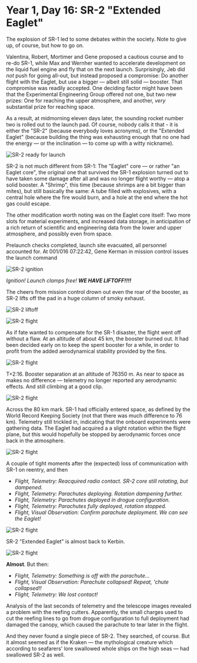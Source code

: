 # Year 1, Day 16: SR-2 "Extended Eaglet"

The explosion of SR-1 led to some debates within the society. Note to give
up, of course, but how to go on. 

Valentina, Robert, Mortimer and Gene proposed a cautious course and to re-do
SR-1, while Max and Wernher wanted to accelerate development on the liquid fuel
engine and fly that on the next launch. Surprisingly, Jeb did _not_ push for
going all-out, but instead proposed a compromise: Do another flight with the
Eaglet, but use a bigger — albeit still solid — booster. That compromise was
readily accepted. One deciding factor might have been that the Experimental
Engineering Group offered not one, but two new prizes: One for reaching the
upper atmosphere, and another, _very_ substantial prize for reaching space.

As a result, at midmorning eleven days later, the sounding rocket number two is
rolled out to the launch pad. Of course, nobody calls it that - it is either the
"SR-2" (because everybody loves acronyms), or the "Extended Eaglet" (because
building the thing was exhausting enough that no one had the energy — or the
inclination — to come up with a witty nickname).

![SR-2 ready for launch](./SR-2_"Extended_Eaglet"-001:016-07:21:55.jpg)

SR-2 is not much different from SR-1: The "Eaglet" core — or rather "an Eaglet
core", the original one that survived the SR-1 explosion turned out to have
taken some damage after all and was no longer flight worthy — atop a solid
booster. A "Shrimp", this time (because shrimps are a bit bigger than mites),
but still basically the same: A tube filled with explosives, with a central hole
where the fire would burn, and a hole at the end where the hot gas could escape.

The other modification worth noting was on the Eaglet core itself: Two more
slots for material experiments, and increased data storage, in anticipation of a
rich return of scientific and engineering data from the lower and upper
atmosphere, and possibly even from space.

Prelaunch checks completed, launch site evacuated, all personnel accounted for.
At 001/016 07:22:42, Gene Kerman in mission control issues the launch command

![SR-2 ignition](./SR-2_"Extended_Eaglet"-001:016-07:22:42.jpg)

_Ignition! Launch clamps free! **WE HAVE LIFTOFF!!!!**_

The cheers from mission control drown out even the roar of the booster, as SR-2
lifts off the pad in a huge column of smoky exhaust.


![SR-2 liftoff](./SR-2_"Extended_Eaglet"-001:016-07:22:47.jpg)

![SR-2 flight](./SR-2_"Extended_Eaglet"-001:016-07:23:04.jpg)

As if fate wanted to compensate for the SR-1 disaster, the flight went off
without a flaw. At an altitude of about 45 km, the booster burned out. It had
been decided early on to keep the spent booster for a while, in order to profit
from the added aerodynamical stability provided by the fins.

![SR-2 flight](./SR-2_"Extended_Eaglet"-001:016-07:24:03.jpg)

T+2:16. Booster separation at an altitude of 76350 m. As near to space as makes
no difference — telemetry no longer reported any aerodynamic effects. And still
climbing at a good clip. 

![SR-2 flight](./SR-2_"Extended_Eaglet"-001:016-07:24:57.jpg)

Across the 80 km mark. SR-1 had officially entered space, as defined by the
World Record Keeping Society (not that there was much difference to 76 km).
Telemetry still trickled in, indicating that the onboard experiments were
gathering data. The Eaglet had acquired a a slight rotation within the
flight plane, but this would hopefully be stopped by aerodynamic forces once
back in the atmosphere. 

![SR-2 flight](./SR-2_"Extended_Eaglet"-001:016-07:25:33.jpg)

A couple of tight moments after the (expected) loss of communication with SR-1
on reentry, and then

* _Flight, Telemetry: Reacquired radio contact. SR-2 core still rotating, but dampened._
* _Flight, Telemetry: Parachutes deploying. Rotation dampening further._
* _Flight, Telemetry: Parachutes deployed in drogue configuration._
* _Flight, Telemetry: Parachutes fully deployed, rotation stopped._
* _Flight, Visual Observation: Confirm parachute deployment. We can see the Eaglet!_

![SR-2 flight](./SR-2_"Extended_Eaglet"-001:016-07:29:06.jpg)

SR-2 "Extended Eaglet" is almost back to Kerbin.

![SR-2 flight](./SR-2_"Extended_Eaglet"-001:016-07:29:21.jpg)

**Almost**. But then:

* _Flight, Telemetry: Something is off with the parachute..._
* _Flight, Visual Observation: Parachute collapsed! Repeat, 'chute collapsed!!_
* _Flight, Telemetry: We lost contact!_

Analysis of the last seconds of telemetry and the telescope images revealed a
problem with the reefing cutters. Apparently, the small charges used to cut the
reefing lines to go from drogue configuration to full deployment had damaged the
canopy, which caused the parachute to tear later in the flight.

And they never found a single piece of SR-2. They searched, of course. But it
almost seemed as if the Kraken — the mythological creature which according to
seafarers' lore swallowed whole ships on the high seas — had swallowed SR-2 as
well. 
